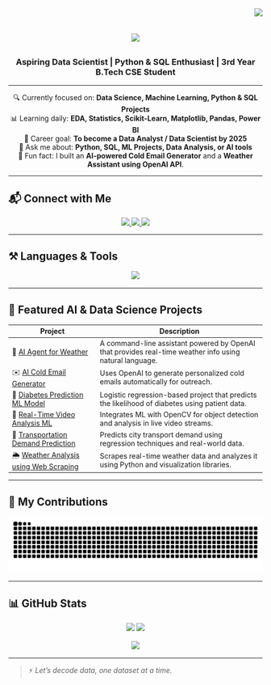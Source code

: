 <img align="right" src="https://visitor-badge.laobi.icu/badge?page_id=KrishnaTanwars.KrishnaTanwars" />

<h1 align="center">
  <img src="https://readme-typing-svg.herokuapp.com/?font=Righteous&size=35&center=true&vCenter=true&width=500&height=70&duration=4000&lines=Hi+There!+👋;+I'm+Krishna!;" />
</h1>

<h3 align="center">Aspiring Data Scientist | Python & SQL Enthusiast | 3rd Year B.Tech CSE Student</h3>

---

<div align="center">

🔍 Currently focused on: **Data Science, Machine Learning, Python & SQL Projects**  
📊 Learning daily: **EDA, Statistics, Scikit-Learn, Matplotlib, Pandas, Power BI**  
💼 Career goal: **To become a Data Analyst / Data Scientist by 2025**  
💬 Ask me about: **Python, SQL, ML Projects, Data Analysis, or AI tools**  
🧠 Fun fact: I built an **AI-powered Cold Email Generator** and a **Weather Assistant using OpenAI API**.

</div>

---

## 📬 Connect with Me

<div align="center"> 
  <a href="mailto:kstanwar0000@gmail.com">
    <img src="https://img.shields.io/badge/Gmail-333333?style=for-the-badge&logo=gmail&logoColor=red" />
  </a>
  <a href="https://linkedin.com/in/krishnatanwars" target="_blank">
    <img src="https://img.shields.io/badge/LinkedIn-0077B5?style=for-the-badge&logo=linkedin&logoColor=white" />
  </a>
  <a href="https://github.com/KrishnaTanwars" target="_blank">
     <img src="https://img.shields.io/badge/Portfolio-FF5722?style=for-the-badge&logo=github&logoColor=white" />
  </a>
</div>

---

## ⚒️ Languages & Tools

<div align="center">
  <img src="https://skillicons.dev/icons?i=python,mysql,postgresql,vscode,git,github,js" />
</div>

---

## 📌 Featured AI & Data Science Projects

| Project | Description |
|--------|-------------|
| 🤖 [AI Agent for Weather](https://github.com/KrishnaTanwars/AI_Agent_for_Weather) | A command-line assistant powered by OpenAI that provides real-time weather info using natural language. |
| ✉️ [AI Cold Email Generator](https://github.com/KrishnaTanwars/AI_Powered_Cold_Email_Generator) | Uses OpenAI to generate personalized cold emails automatically for outreach. |
| 🧬 [Diabetes Prediction ML Model](https://github.com/KrishnaTanwars/Daibetes_Prediction_Model_ML) | Logistic regression-based project that predicts the likelihood of diabetes using patient data. |
| 🎥 [Real-Time Video Analysis ML](https://github.com/KrishnaTanwars/Real_Time_Video_Analysis_ML_Project) | Integrates ML with OpenCV for object detection and analysis in live video streams. |
| 🚗 [Transportation Demand Prediction](https://github.com/KrishnaTanwars/Transportation-Demand-Prediction) | Predicts city transport demand using regression techniques and real-world data. |
| 🌦️ [Weather Analysis using Web Scraping](https://github.com/KrishnaTanwars/Weather_Analysis_Using_Web_Scraping) | Scrapes real-time weather data and analyzes it using Python and visualization libraries. |

---

## 🐍 My Contributions

<div align="center">
  <img alt="snake eating my contributions" src="https://raw.githubusercontent.com/KrishnaTanwars/KrishnaTanwars/output/github-contribution-grid-snake.svg" />
</div>

---

## 📊 GitHub Stats

<div align="center">
  <img width=390 src="https://github-readme-streak-stats-salesp07.vercel.app/?user=KrishnaTanwars&count_private=true&theme=react&border_radius=10" />
  <img width=390 src="https://github-readme-stats-salesp07.vercel.app/api?username=KrishnaTanwars&count_private=true&show_icons=true&theme=react&rank_icon=github&border_radius=10" />
  <br/><br/>
  <img width=325 src="https://github-readme-stats-salesp07.vercel.app/api/top-langs/?username=KrishnaTanwars&hide=HTML&langs_count=8&layout=compact&theme=react&border_radius=10&size_weight=0.5&count_weight=0.5" />
</div>

---

> ⚡ *Let’s decode data, one dataset at a time.*

